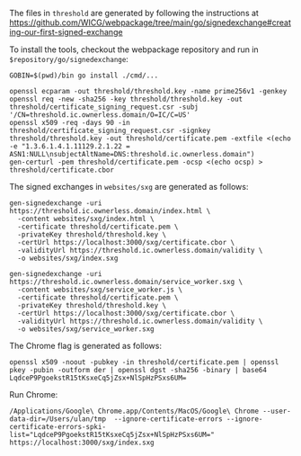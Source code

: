 The files in `threshold` are generated by following the instructions at https://github.com/WICG/webpackage/tree/main/go/signedexchange#creating-our-first-signed-exchange

To install the tools, checkout the webpackage repository and run in `$repository/go/signedexchange`:
```
GOBIN=$(pwd)/bin go install ./cmd/...
```

```
openssl ecparam -out threshold/threshold.key -name prime256v1 -genkey
openssl req -new -sha256 -key threshold/threshold.key -out threshold/certificate_signing_request.csr -subj '/CN=threshold.ic.ownerless.domain/O=IC/C=US'
openssl x509 -req -days 90 -in threshold/certificate_signing_request.csr -signkey threshold/threshold.key -out threshold/certificate.pem -extfile <(echo -e "1.3.6.1.4.1.11129.2.1.22 = ASN1:NULL\nsubjectAltName=DNS:threshold.ic.ownerless.domain")
gen-certurl -pem threshold/certificate.pem -ocsp <(echo ocsp) > threshold/certificate.cbor
```

The signed exchanges in `websites/sxg` are generated as follows:

```
gen-signedexchange -uri https://threshold.ic.ownerless.domain/index.html \
  -content websites/sxg/index.html \
  -certificate threshold/certificate.pem \
  -privateKey threshold/threshold.key \
  -certUrl https://localhost:3000/sxg/certificate.cbor \
  -validityUrl https://threshold.ic.ownerless.domain/validity \
  -o websites/sxg/index.sxg 

gen-signedexchange -uri https://threshold.ic.ownerless.domain/service_worker.sxg \
  -content websites/sxg/service_worker.js \
  -certificate threshold/certificate.pem \
  -privateKey threshold/threshold.key \
  -certUrl https://localhost:3000/sxg/certificate.cbor \
  -validityUrl https://threshold.ic.ownerless.domain/validity \
  -o websites/sxg/service_worker.sxg
```

The Chrome flag is generated as follows:
```
openssl x509 -noout -pubkey -in threshold/certificate.pem | openssl pkey -pubin -outform der | openssl dgst -sha256 -binary | base64
LqdceP9PgoekstR15tKsxeCq5jZsx+NlSpHzPSxs6UM=
```

Run Chrome:
```
/Applications/Google\ Chrome.app/Contents/MacOS/Google\ Chrome --user-data-dir=/Users/ulan/tmp  --ignore-certificate-errors --ignore-certificate-errors-spki-list="LqdceP9PgoekstR15tKsxeCq5jZsx+NlSpHzPSxs6UM="  https://localhost:3000/sxg/index.sxg
```
